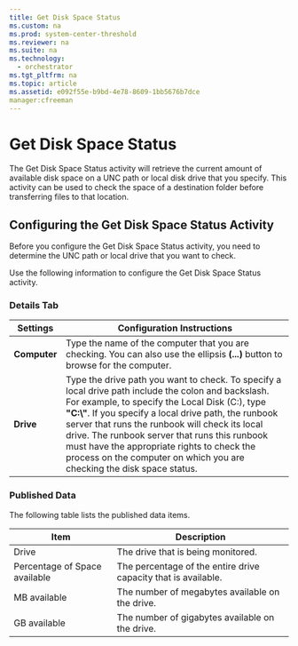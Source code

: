 ```yaml
---
title: Get Disk Space Status
ms.custom: na
ms.prod: system-center-threshold
ms.reviewer: na
ms.suite: na
ms.technology: 
  - orchestrator
ms.tgt_pltfrm: na
ms.topic: article
ms.assetid: e092f55e-b9bd-4e78-8609-1bb5676b7dce
manager:cfreeman
---
```

# Get Disk Space Status
The Get Disk Space Status activity will retrieve the current amount of available disk space on a UNC path or local disk drive that you specify. This activity can be used to check the space of a destination folder before transferring files to that location.  
  
## Configuring the Get Disk Space Status Activity  
Before you configure the Get Disk Space Status activity, you need to determine the UNC path or local drive that you want to check.  
  
Use the following information to configure the Get Disk Space Status activity.  
  
### Details Tab  
  
|Settings|Configuration Instructions|  
|------------|------------------------------|  
|**Computer**|Type the name of the computer that you are checking. You can also use the ellipsis **\(...\)** button to browse for the computer.|  
|**Drive**|Type the drive path you want to check. To specify a local drive path include the colon and backslash. For example, to specify the Local Disk \(C:\), type **"C:\\"**. If you specify a local drive path, the runbook server that runs the runbook will check its local drive. The runbook server that runs this runbook must have the appropriate rights to check the process on the computer on which you are checking the disk space status.|  
  
### Published Data  
The following table lists the published data items.  
  
|Item|Description|  
|--------|---------------|  
|Drive|The drive that is being monitored.|  
|Percentage of Space available|The percentage of the entire drive capacity that is available.|  
|MB available|The number of megabytes available on the drive.|  
|GB available|The number of gigabytes available on the drive.|  
  
